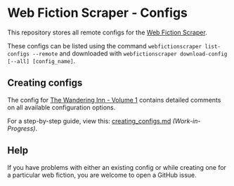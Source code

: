 # Web Fiction Scraper - Configs

This repository stores all remote configs for the [Web Fiction Scraper](https://github.com/curetix/webfiction-scraper).

These configs can be listed using the command `webfictionscraper list-configs --remote`
and downloaded with `webfictionscraper download-config [--all] [config_name]`.

## Creating configs

The config for [The Wandering Inn - Volume 1](./configs/Wandering_Inn_Vol_1.yaml) contains detailed comments
on all available configuration options.

For a step-by-step guide, view this: [creating_configs.md](./docs/creating_configs.md) *(Work-in-Progress)*.

## Help

If you have problems with either an existing config or while creating one for a particular web fiction,
you are welcome to open a GitHub issue.
